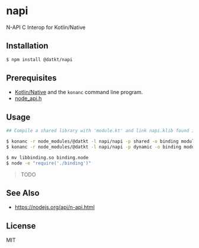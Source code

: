 napi
====
N-API C Interop for Kotlin/Native

## Installation

```sh
$ npm install @datkt/napi
```

## Prerequisites

* [Kotlin/Native](https://github.com/JetBrains/kotlin-native) and the
  `konanc` command line program.
* [node\_api.h](https://github.com/nodejs/node/blob/master/src/node_api.h)

## Usage

```sh
## Compile a shared library with 'module.kt' and link napi.klib found in `node_modules/`

$ konanc -r node_modules/@datkt -l napi/napi -p shared -o binding module.kt ## Linux
$ konanc -r node_modules/@datkt -l napi/napi -p dynamic -o binding module.kt ## OSX

$ mv libbinding.so binding.node
$ node -e "require('./binding')"
```

> TODO

## See Also

* https://nodejs.org/api/n-api.html

## License

MIT
